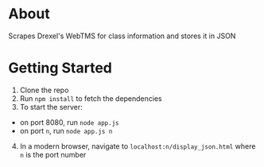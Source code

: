 # About

Scrapes Drexel's WebTMS for class information and stores it in JSON

# Getting Started

1. Clone the repo
2. Run `npm install` to fetch the dependencies
3. To start the server:
  - on port 8080, run `node app.js`
  - on port `n`, run `node app.js n`
4. In a modern browser, navigate to `localhost:n/display_json.html` where `n` is the port number
